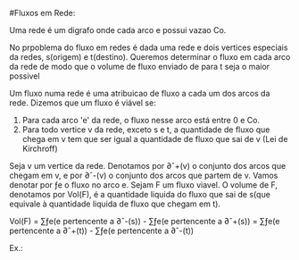 #Fluxos em Rede:

Uma rede é um digrafo onde cada arco e possui vazao Co.

No prpoblema do fluxo em redes é dada uma rede e dois vertices especiais da redes, s(origem) e t(destino). Queremos determinar o fluxo em cada arco da rede de modo que o volume de fluxo enviado de para t seja o maior possivel

Um fluxo numa rede é uma atribuicao de fluxo a cada um dos arcos da rede. Dizemos que um fluxo é viável se:

1. Para cada arco 'e' da rede, o fluxo nesse arco está entre 0 e Co.
2. Para todo vertice v da rede, exceto s e t, a quantidade de fluxo que chega em v tem que ser igual a quantidade de fluxo que sai de v (Lei de Kirchroff)

Seja v um vertice da rede. Denotamos por ∂ˆ+(v) o conjunto dos arcos que chegam em v, e por ∂ˆ-(v) o conjunto dos arcos que partem de v. Vamos denotar por ƒe o fluxo no arco e. Sejam F um fluxo viavel. O volume de F, denotamos por Vol(F), é a quantidade liquida do fluxo que sai de s(que equivale à quantidade liquida de fluxo que chegam em t).

Vol(F) = ∑ƒe(e pertencente a ∂ˆ-(s)) - ∑ƒe(e pertencente a ∂ˆ+(s)) = ∑ƒe(e pertencente a ∂ˆ+(t)) - ∑ƒe(e pertencente a ∂ˆ-(t))   

Ex.:



